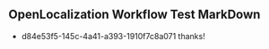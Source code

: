 ## OpenLocalization Workflow Test MarkDown
* d84e53f5-145c-4a41-a393-1910f7c8a071 thanks!

<!--HONumber=Sep16_HO1-->



